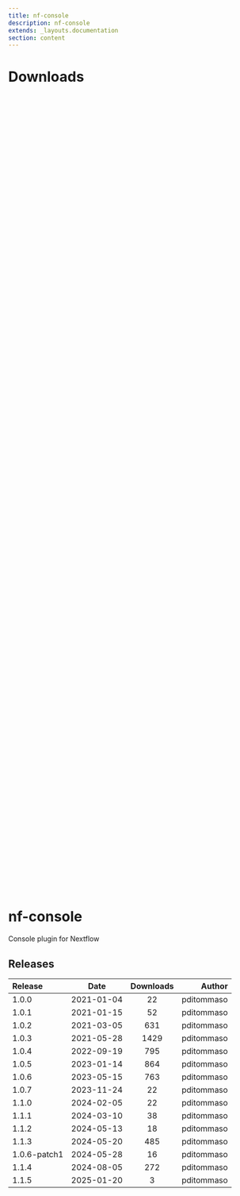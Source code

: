 ```yaml
---
title: nf-console
description: nf-console
extends: _layouts.documentation
section: content
---
```


# Downloads

<div style="position: relative; height:40vh; width:80vw">
    <canvas id="releases"></canvas>
</div>
<script type="module" src="nf-plugins-stats/docs/nf-console/nf-console.js"></script>

# nf-console
Console plugin for Nextflow


## Releases

| Release                               |                       Date                       |                   Downloads                    |                           Author |
| :------------ |:------------------------------------------------:|:----------------------------------------------:|---------------------------------:|
 |  1.0.0                                               | 2021-01-04                                          | 22                                                 | pditommaso                                         |
 |  1.0.1                                               | 2021-01-15                                          | 52                                                 | pditommaso                                         |
 |  1.0.2                                               | 2021-03-05                                          | 631                                                | pditommaso                                         |
 |  1.0.3                                               | 2021-05-28                                          | 1429                                               | pditommaso                                         |
 |  1.0.4                                               | 2022-09-19                                          | 795                                                | pditommaso                                         |
 |  1.0.5                                               | 2023-01-14                                          | 864                                                | pditommaso                                         |
 |  1.0.6                                               | 2023-05-15                                          | 763                                                | pditommaso                                         |
 |  1.0.7                                               | 2023-11-24                                          | 22                                                 | pditommaso                                         |
 |  1.1.0                                               | 2024-02-05                                          | 22                                                 | pditommaso                                         |
 |  1.1.1                                               | 2024-03-10                                          | 38                                                 | pditommaso                                         |
 |  1.1.2                                               | 2024-05-13                                          | 18                                                 | pditommaso                                         |
 |  1.1.3                                               | 2024-05-20                                          | 485                                                | pditommaso                                         |
 |  1.0.6-patch1                                        | 2024-05-28                                          | 16                                                 | pditommaso                                         |
 |  1.1.4                                               | 2024-08-05                                          | 272                                                | pditommaso                                         |
 |  1.1.5                                               | 2025-01-20                                          | 3                                                  | pditommaso                                         |
